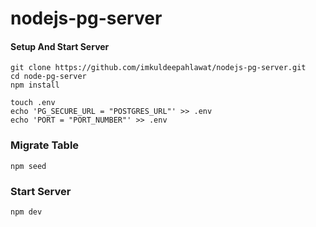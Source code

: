 # nodejs-pg-server

#### Setup And Start Server
```
git clone https://github.com/imkuldeepahlawat/nodejs-pg-server.git
cd node-pg-server
npm install
```
```
touch .env
echo 'PG_SECURE_URL = "POSTGRES_URL"' >> .env
echo 'PORT = "PORT_NUMBER"' >> .env
```
### Migrate Table
```
npm seed
```
### Start Server
```
npm dev
```
